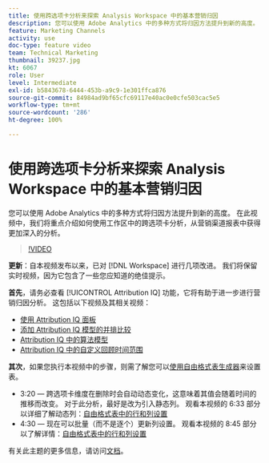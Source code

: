 ```yaml
---
title: 使用跨选项卡分析来探索 Analysis Workspace 中的基本营销归因
description: 您可以使用 Adobe Analytics 中的多种方式将归因方法提升到新的高度。 在此视频中，我们将重点介绍如何使用工作区中的跨选项卡分析，从营销渠道报表中获得更加深入的分析。
feature: Marketing Channels
activity: use
doc-type: feature video
team: Technical Marketing
thumbnail: 39237.jpg
kt: 6067
role: User
level: Intermediate
exl-id: b5843678-6444-453b-a9c9-1e301ffca876
source-git-commit: 84984ad9bf65cfc69117e40ac0e0cfe503cac5e5
workflow-type: tm+mt
source-wordcount: '286'
ht-degree: 100%

---
```


# 使用跨选项卡分析来探索 Analysis Workspace 中的基本营销归因

您可以使用 Adobe Analytics 中的多种方式将归因方法提升到新的高度。 在此视频中，我们将重点介绍如何使用工作区中的跨选项卡分析，从营销渠道报表中获得更加深入的分析。

>[!VIDEO](https://video.tv.adobe.com/v/39237/?quality=12&learn=on)

**更新**：自本视频发布以来，已对 [!DNL Workspace] 进行几项改进。 我们将保留实时视频，因为它包含了一些您应知道的绝佳提示。

**首先**，请务必查看 [!UICONTROL Attribution IQ] 功能，它将有助于进一步进行营销归因分析。 这包括以下视频及其相关视频：

* [使用 Attribution IQ 面板](using-the-attribution-iq-panel.md)
* [添加 Attribution IQ 模型的并排比较](adding-side-by-side-comparisons-of-attribution-iq-models.md)
* [Attribution IQ 中的算法模型](algorithmic-model-in-attribution-iq.md)
* [Attribution IQ 中的自定义回顾时间范围](custom-lookback-windows-in-attribution-iq.md)

**其次**，如果您执行本视频中的步骤，则需了解您可以[使用自由格式表生成器](../building-freeform-tables/using-the-freeform-table-builder-in-analysis-workspace.md)来设置表。

* 3:20 — 跨选项卡维度在删除时会自动动态变化，这意味着其值会随着时间的推移而改变。 对于此分析，最好是改为引入静态列。 观看本视频的 6:33 部分以详细了解动态列：[自由格式表中的行和列设置](../building-freeform-tables/row-and-column-settings-in-freeform-tables.md)
* 4:30 — 现在可以批量（而不是逐个）更新列设置。 观看本视频的 8:45 部分以了解详情：[自由格式表中的行和列设置](../building-freeform-tables/row-and-column-settings-in-freeform-tables.md)

有关此主题的更多信息，请访问[文档](https://experienceleague.adobe.com/docs/analytics/analyze/analysis-workspace/attribution/models.html?lang=zh-Hans)。

